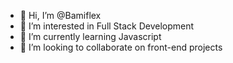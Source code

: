 - 👋 Hi, I’m @Bamiflex
- 👀 I’m interested in Full Stack Development 
- 🌱 I’m currently learning Javascript
- 💞️ I’m looking to collaborate on front-end projects
  
